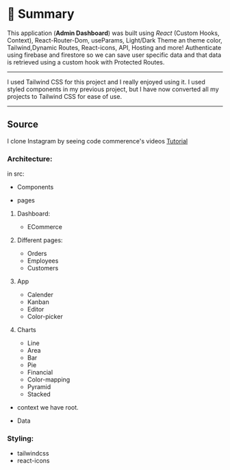 # 📣 **Summary**

This application (**Admin Dashboard**) was built using _React_ (Custom Hooks, Context), React-Router-Dom, useParams, Light/Dark Theme an theme color, Tailwind,Dynamic Routes, React-icons, API, Hosting and more! Authenticate using firebase and firestore so we can save user specific data and that data is retrieved using a custom hook with Protected Routes.

---

I used Tailwind CSS for this project and I really enjoyed using it. I used styled components in my previous project, but I have now converted all my projects to Tailwind CSS for ease of use.

---

## Source

I clone Instagram by seeing code commerence's videos [Tutorial](https://www.youtube.com/watch?v=jx5hdo50a2M&list=PL6QREj8te1P6wX9m5KnicnDVEucbOPsqR&index=11)

### Architecture:

in src:

<!-- **components:** -->

- Components

- pages

1. Dashboard:

   - ECommerce

1. Different pages:

   - Orders
   - Employees
   - Customers

1. App

   - Calender
   - Kanban
   - Editor
   - Color-picker

1. Charts
   - Line
   - Area
   - Bar
   - Pie
   - Financial
   - Color-mapping
   - Pyramid
   - Stacked

- context we have root.

- Data

### **Styling:**

- tailwindcss
- react-icons
